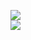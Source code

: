 [![](https://img.shields.io/badge/Made%20With-Github%20Spray-lightgrey.svg?style=for-the-badge&logo=github)](https://github.com/Annihil/github-spray#3384)  
[![](https://i.imgur.com/2DrTn0Z.gif)](https://github.com/Annihil/github-spray)